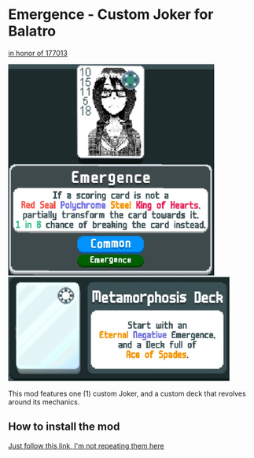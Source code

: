 # Emergence - Custom Joker for Balatro

[in honor of 177013](https://nhentai.net/g/177013)

![Emergence Joker](./Emergence/previews/preview_joker.png)
![Metamorphosis Deck](./Emergence/previews/preview_deck.png)

This mod features one (1) custom Joker, and a custom deck that revolves around its mechanics.

## How to install the mod

[Just follow this link, I'm not repeating them here](https://github.com/Steamopollys/Steamodded?tab=readme-ov-file#how-to-install-a-mod)
